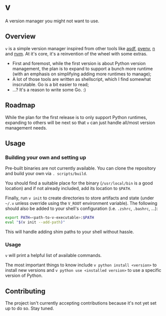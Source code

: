 # v
A version manager you might not want to use.

## Overview

`v` is a simple version manager inspired from other tools like [asdf](https://github.com/asdf-vm/asdf), [pyenv](https://github.com/pyenv/pyenv), [n](https://github.com/tj/n) and [nvm](https://github.com/nvm-sh/nvm). At it's core, it's a reinvention of the wheel with some extras.

- First and foremost, while the first version is about Python version management, the plan is to expand to support a bunch more runtime (with an emphasis on simplifying adding more runtimes to manage);
- A lot of those tools are written as shellscript, which I find somewhat inscrutable. Go is a bit easier to read;
- ...? It's a reason to write some Go. :)

## Roadmap

While the plan for the first release is to only support Python runtimes, expanding to others will be next so that `v` can just handle all/most version management needs.

## Usage

### Building your own and setting up

Pre-built binaries are not currently available. You can clone the repository and build your own via `. scripts/build`.

You should find a suitable place for the binary (`/usr/local/bin` is a good location) and if not already included, add its location to `$PATH`.

Finally, run `v init` to create directories to store artifacts and state (under `~/.v` unless override using the
`V_ROOT` environment variable). The following should also be added to your shell's configuration (i.e. `.zshrc`,
`.bashrc`, ...):

```sh
export PATH=<path-to-v-executable>:$PATH
eval "$(v init --add-path)"
```

This will handle adding shim paths to your shell without hassle.

### Usage

`v` will print a helpful list of available commands.

The most important things to know include `v python install <version>` to install new versions and `v python use <installed version>` to use a specific version of Python.

## Contributing

The project isn't currently accepting contributions because it's not yet set up to do so. Stay tuned.
